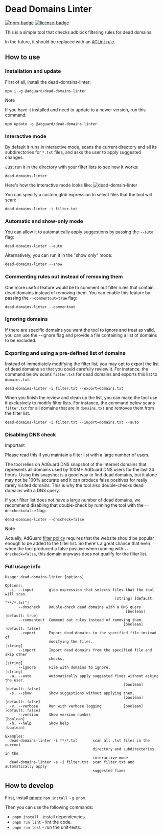 # Dead Domains Linter

[![npm-badge]][npm-url] [![license-badge]][license-url]

This is a simple tool that checks adblock filtering rules for dead domains.

In the future, it should be replaced with an [AGLint rule][aglintrule].

[aglintrule]: https://github.com/AdguardTeam/AGLint/issues/194
[npm-badge]: https://img.shields.io/npm/v/@adguard/dead-domains-linter
[npm-url]: https://www.npmjs.com/package/@adguard/dead-domains-linter
[license-badge]: https://img.shields.io/github/license/AdGuardTeam/DeadDomainsLinter
[license-url]: https://github.com/AdguardTeam/DeadDomainsLinter/blob/master/LICENSE

## How to use

### Installation and update

First of all, install the dead-domains-linter:

```shell
npm i -g @adguard/dead-domains-linter
```

> [!NOTE]
> If you have it installed and need to update to a newer version, run this
> command:
>
> ```shell
> npm update -g @adguard/dead-domains-linter
> ```

### Interactive mode

By default it runs in interactive mode, scans the current directory and all its
subdirectories for `*.txt` files, and asks the user to apply suggested changes.

Just run it in the directory with your filter lists to see how it works:

```shell
dead-domains-linter
```

Here's how the interactive mode looks like:
![dead-domain-linter](https://cdn.adtidy.org/website/github.com/DeadDomainsLinter/default-config.png)

You can specify a custom glob expression to select files that the tool will
scan:

```shell
dead-domains-linter -i filter.txt
```

### Automatic and show-only mode

You can allow it to automatically apply suggestions by passing the `--auto`
flag:

```shell
dead-domains-linter --auto
```

Alternatively, you can run it in the "show only" mode:

```shell
dead-domains-linter --show
```

### Commenting rules out instead of removing them

One more useful feature would be to comment out filter rules that contain dead
domains instead of removing them. You can enable this feature by passing the
`--commentout=true` flag:

```shell
dead-domains-linter --commentout
```

### Ignoring domains

If there are specific domains you want the tool to ignore and treat as valid,
you can use the --ignore flag and provide a file containing a list of domains to be excluded.

### Exporting and using a pre-defined list of domains

Instead of immediately modifying the filter list, you may opt to export the
list of dead domains so that you could carefully review it. For instance, the
command below scans `filter.txt` for dead domains and exports this list to
`domains.txt`.

```shell
dead-domains-linter -i filter.txt --export=domains.txt
```

When you finish the review and clean up the list, you can make the tool use it
exclusively to modify filter lists. For instance, the command below scans
`filter.txt` for all domains that are in `domains.txt` and removes them from
the filter list.

```shell
dead-domains-linter -i filter.txt --import=domains.txt --auto
```

### Disabling DNS check

> [!IMPORTANT]
> Please read this if you maintain a filter list with a large number of users.

The tool relies on AdGuard DNS snapshot of the Internet domains that represents
all domains used by 100M+ AdGuard DNS users for the last 24 hours. Using this
snapshot is a good way to find dead domains, but it alone may not be 100%
accurate and it can produce false positives for really rarely visited domains.
This is why the tool also double-checks dead domains with a DNS query.

If your filter list does not have a large number of dead domains, we recommend
disabling that double-check by running the tool with the `--dnscheck=false`
flag:

```shell
dead-domains-linter --dnscheck=false
```

> [!NOTE]
> Actually, AdGuard [filter policy][filterpolicy] requires that the website
> should be popular enough to be added to the filter list. So there's a great
> chance that even when the tool produced a false positive when running with
> `--dnscheck=false`, this domain anyways does not qualify for the filter list.

[filterpolicy]: https://adguard.com/kb/general/ad-filtering/filter-policy/

### Full usage info

```shell
Usage: dead-domains-linter [options]

Options:
  -i, --input       glob expression that selects files that the tool will scan.
                                                  [string] [default: "**/*.txt"]
      --dnscheck    Double-check dead domains with a DNS query.
                                                       [boolean] [default: true]
      --commentout  Comment out rules instead of removing them.
                                                      [boolean] [default: false]
      --export      Export dead domains to the specified file instead of
                    modifying the files.                                [string]
      --import      Import dead domains from the specified file and skip other
                    checks.                                             [string]
      --ignore      File with domains to ignore.                        [string]
  -a, --auto        Automatically apply suggested fixes without asking the user.
                                                      [boolean] [default: false]
  -s, --show        Show suggestions without applying them.
                                                      [boolean] [default: false]
  -v, --verbose     Run with verbose logging          [boolean] [default: false]
      --version     Show version number                                [boolean]
  -h, --help        Show help                                          [boolean]

Examples:
  dead-domains-linter -i **/*.txt       scan all .txt files in the current
                                        directory and subdirectories in the
                                        interactive mode
  dead-domains-linter -a -i filter.txt  scan filter.txt and automatically apply
                                        suggested fixes
```

## How to develop

First, install [pnpm](https://pnpm.io/): `npm install -g pnpm`.

Then you can use the following commands:

* `pnpm install` - install dependencies.
* `pnpm run lint` - lint the code.
* `pnpm run test` - run the unit-tests.
